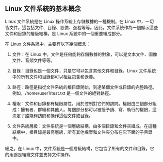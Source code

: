 ## Linux 文件系統的基本概念

Linux 文件系統是在 Linux 操作系統上存儲數據的一種機制。在 Linux 中，一切皆文件，這包括文件、目錄、設備、進程等等。因此，文件系統作為一個顯示這些文件和目錄的層級結構，是 Linux 系統中的一個重要組成部分。

在 Linux 文件系統中，主要有以下幾個概念：

1. 文件：在 Linux 中，文件是任何能夠存儲數據的對象，可以是文本文件、圖像文件、音頻文件等等。

2. 目錄：目錄也是一個文件，只是它可以包含其他文件和目錄。Linux 文件系統中的所有文件和目錄都可以相互包含和嵌套。

3. 路徑：路徑是指從文件系統的根目錄開始，到達某個文件或目錄的完整路徑。例如，/home/user1/test.txt 是一個文件的絕對路徑。

4. 權限：文件和目錄都有權限屬性，用於控制對它們的訪問。權限由三個部分組成：擁有者、群組和其他人。每個部分都可以被授予讀、寫、執行的權限，這決定了誰能夠訪問和操作這個文件或目錄。

5. 文件系統層級：文件系統是一個層級結構，由多個目錄和文件夾組成。在這種結構中，根目錄是最高層級，所有其他檔案和文件夾分布在它下面的子目錄中。

總之，在 Linux 中，文件系統是一個層級結構，它包含了所有的文件和目錄，它的用途是組織文件並支持文件操作。